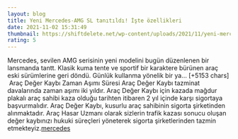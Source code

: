 ```yaml
--- 
layout: blog
title: Yeni Mercedes-AMG SL tanıtıldı! İşte özellikleri
date: 2021-11-02 15:31:49
thumbnail: https://shiftdelete.net/wp-content/uploads/2021/11/yeni-mercedes-amg-sl-tanitildi.jpg
rating: 5
---
```

Mercedes, sevilen AMG serisinin yeni modelini bugün düzenlenen bir lansmanda tantt. Klasik kuma tente ve sportif bir karaktere bürünen araç eski sürümlerine geri döndü. Günlük kullanma yönelik bir ya… [+5153 chars]</br>&nbsp;Araç Değer Kaybı Zaman Aşımı Süresi
Araç Değer Kaybı tazminat davalarında zaman aşımı iki yıldır. Araç Değer Kaybı için kazada mağdur plakalı araç sahibi kaza olduğu tarihten itibaren 2 yıl içinde karşı sigortaya başvurmalıdır. Araç Değer Kaybı, kusurlu araç sahibinin sigorta şirketinden alınmaktadır. Araç Hasar Uzmanı olarak sizlerin trafik kazası sonucu oluşan değer kaybınızı hukuki süreçleri yöneterek sigorta şirketlerinden tazmin etmekteyiz.<a href="https://www.profesyonelfirma.com/firma/arac-deger-kaybi-hesaplama">mercedes</a>